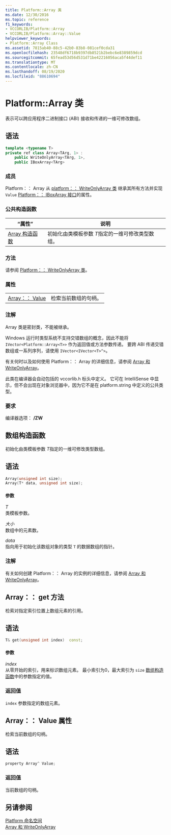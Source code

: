 ```yaml
---
title: Platform::Array 类
ms.date: 12/30/2016
ms.topic: reference
f1_keywords:
- VCCORLIB/Platform::Array
- VCCORLIB/Platform::Array::Value
helpviewer_keywords:
- Platform::Array Class
ms.assetid: 7815ab40-88c5-42b0-83b8-081cef0cda31
ms.openlocfilehash: 23548df6718b9397db8521b2bebc6e8389859dcd
ms.sourcegitcommit: 65fead53d56d531d71be42216056aca5f44def11
ms.translationtype: MT
ms.contentlocale: zh-CN
ms.lasthandoff: 08/19/2020
ms.locfileid: "88610694"
---
```

# <a name="platformarray-class"></a>Platform::Array 类

表示可以跨应用程序二进制接口 (ABI) 接收和传递的一维可修改数组。

## <a name="syntax"></a>语法

```cpp
template <typename T>
private ref class Array<TArg, 1> :
    public WriteOnlyArray<TArg, 1>,
    public IBoxArray<TArg>
```

### <a name="members"></a>成员

Platform：： Array 从 [platform：： WriteOnlyArray 类](../cppcx/platform-writeonlyarray-class.md) 继承其所有方法并实现 `Value` [Platform：： IBoxArray 接口](../cppcx/platform-iboxarray-interface.md)的属性。

### <a name="public-constructors"></a>公共构造函数

|“属性”|说明|
|----------|-----------------|
|[Array 构造函数](#ctor)|初始化由类模板参数 *T*指定的一维可修改类型数组。|

### <a name="methods"></a>方法

请参阅 [Platform：： WriteOnlyArray 类](../cppcx/platform-writeonlyarray-class.md)。

### <a name="properties"></a>属性

|||
|-|-|
|[Array：： Value](#value)|检索当前数组的句柄。|

### <a name="remarks"></a>注解

Array 类是密封类，不能被继承。

Windows 运行时类型系统不支持交错数组的概念，因此不能将 `IVector<Platform::Array<T>>` 作为返回值或方法参数传递。 要跨 ABI 传递交错数组或一系列序列，请使用 `IVector<IVector<T>^>`。

有关何时以及如何使用 Platform：： Array 的详细信息，请参阅 [Array 和 WriteOnlyArray](../cppcx/array-and-writeonlyarray-c-cx.md)。

此类在编译器会自动包括的 vccorlib.h 标头中定义。 它可在 IntelliSense 中显示，但不会出现在对象浏览器中，因为它不是在 platform.string 中定义的公共类型。

### <a name="requirements"></a>要求

编译器选项： **/ZW**

## <a name="array-constructors"></a><a name="ctor"></a> 数组构造函数

初始化由类模板参数 *T*指定的一维可修改类型数组。

## <a name="syntax"></a>语法

```cpp
Array(unsigned int size);
Array(T* data, unsigned int size);
```

#### <a name="parameters"></a>参数

*T*<br/>
类模板参数。

*大小*<br/>
数组中的元素数。

*data*<br/>
指向用于初始化该数组对象的类型 `T` 的数据数组的指针。

### <a name="remarks"></a>注解

有关如何创建 Platform：： Array 的实例的详细信息，请参阅 [Array 和 WriteOnlyArray](../cppcx/array-and-writeonlyarray-c-cx.md)。

## <a name="arrayget-method"></a><a name="get"></a> Array：： get 方法

检索对指定索引位置上数组元素的引用。

## <a name="syntax"></a>语法

```cpp
T& get(unsigned int index)  const;
```

#### <a name="parameters"></a>参数

*index*<br/>
从零开始的索引，用来标识数组元素。 最小索引为0，最大索引为 `size` [数组构造函数](#ctor)中的参数指定的值。

### <a name="return-value"></a>返回值

`index` 参数指定的数组元素。

## <a name="arrayvalue-property"></a><a name="value"></a> Array：： Value 属性

检索当前数组的句柄。

## <a name="syntax"></a>语法

```cpp
property Array^ Value;
```

### <a name="return-value"></a>返回值

当前数组的句柄。

## <a name="see-also"></a>另请参阅

[Platform 命名空间](../cppcx/platform-namespace-c-cx.md)<br/>
[Array 和 WriteOnlyArray](../cppcx/array-and-writeonlyarray-c-cx.md)
